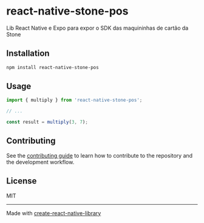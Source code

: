 # react-native-stone-pos

Lib React Native e Expo para expor o SDK das maquininhas de cartão da Stone

## Installation

```sh
npm install react-native-stone-pos
```

## Usage


```js
import { multiply } from 'react-native-stone-pos';

// ...

const result = multiply(3, 7);
```


## Contributing

See the [contributing guide](CONTRIBUTING.md) to learn how to contribute to the repository and the development workflow.

## License

MIT

---

Made with [create-react-native-library](https://github.com/callstack/react-native-builder-bob)
